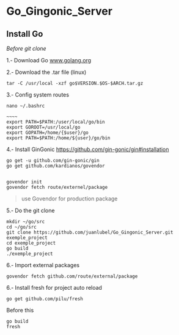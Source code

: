 # Go_Gingonic_Server

## Install Go

_Before git clone_

1.- Download Go www.golang.org

2.- Download the .tar file (linux)

    tar -C /usr/local -xzf go$VERSION.$OS-$ARCH.tar.gz
    
3.- Config system routes
```
nano ~/.bashrc

~~~~
export PATH=$PATH:/user/local/go/bin
export GOROOT=/usr/local/go
export GOPATH=/home/{$user}/go
export PATH=$PATH:/home/${user}/go/bin

```
    
4.- Install GinGonic https://github.com/gin-gonic/gin#installation

    go get -u github.com/gin-gonic/gin
    go get github.com/kardianos/govendor
    
    
    govendor init
    govendor fetch route/externel/package
    
>use Govendor for production package
   
5.- Do the git clone

    mkdir ~/go/src
    cd ~/go/src
    git clone https://github.com/juanlubel/Go_Gingonic_Server.git exemple_project
    cd exemple_project
    go build
    ./exemple_project
    
6.- Import external packages

    govendor fetch github.com/route/external/package

6.- Install fresh for project auto reload

    go get github.com/pilu/fresh

Before this

    go build
    fresh
    